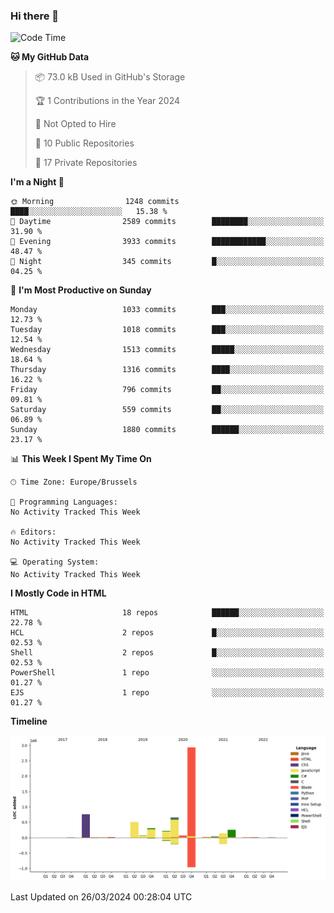 ### Hi there 👋

<!--START_SECTION:waka-->
![Code Time](http://img.shields.io/badge/Code%20Time-1%2C222%20hrs%2056%20mins-blue)

**🐱 My GitHub Data** 

> 📦 73.0 kB Used in GitHub's Storage 
 > 
> 🏆 1 Contributions in the Year 2024
 > 
> 🚫 Not Opted to Hire
 > 
> 📜 10 Public Repositories 
 > 
> 🔑 17 Private Repositories 
 > 
**I'm a Night 🦉** 

```text
🌞 Morning                1248 commits        ████░░░░░░░░░░░░░░░░░░░░░   15.38 % 
🌆 Daytime                2589 commits        ████████░░░░░░░░░░░░░░░░░   31.90 % 
🌃 Evening                3933 commits        ████████████░░░░░░░░░░░░░   48.47 % 
🌙 Night                  345 commits         █░░░░░░░░░░░░░░░░░░░░░░░░   04.25 % 
```
📅 **I'm Most Productive on Sunday** 

```text
Monday                   1033 commits        ███░░░░░░░░░░░░░░░░░░░░░░   12.73 % 
Tuesday                  1018 commits        ███░░░░░░░░░░░░░░░░░░░░░░   12.54 % 
Wednesday                1513 commits        █████░░░░░░░░░░░░░░░░░░░░   18.64 % 
Thursday                 1316 commits        ████░░░░░░░░░░░░░░░░░░░░░   16.22 % 
Friday                   796 commits         ██░░░░░░░░░░░░░░░░░░░░░░░   09.81 % 
Saturday                 559 commits         ██░░░░░░░░░░░░░░░░░░░░░░░   06.89 % 
Sunday                   1880 commits        ██████░░░░░░░░░░░░░░░░░░░   23.17 % 
```


📊 **This Week I Spent My Time On** 

```text
🕑︎ Time Zone: Europe/Brussels

💬 Programming Languages: 
No Activity Tracked This Week

🔥 Editors: 
No Activity Tracked This Week

💻 Operating System: 
No Activity Tracked This Week
```

**I Mostly Code in HTML** 

```text
HTML                     18 repos            ██████░░░░░░░░░░░░░░░░░░░   22.78 % 
HCL                      2 repos             █░░░░░░░░░░░░░░░░░░░░░░░░   02.53 % 
Shell                    2 repos             █░░░░░░░░░░░░░░░░░░░░░░░░   02.53 % 
PowerShell               1 repo              ░░░░░░░░░░░░░░░░░░░░░░░░░   01.27 % 
EJS                      1 repo              ░░░░░░░░░░░░░░░░░░░░░░░░░   01.27 % 
```



**Timeline**

![Lines of Code chart](https://raw.githubusercontent.com/guillaumedeplancke/guillaumedeplancke/main/assets/bar_graph.png)


 Last Updated on 26/03/2024 00:28:04 UTC
<!--END_SECTION:waka-->
